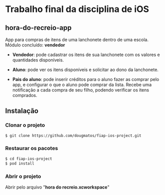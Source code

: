 # Trabalho final da disciplina de iOS
  
  
## hora-do-recreio-app
App para compras de itens de uma lanchonete dentro de uma escola.  
Módulo concluído: **vendedor**
  
* **Vendedor**: pode cadastrar os itens de sua lanchonete com os valores e quantidades disponíveis.  
  
* **Aluno**: pode ver os itens disponíveis e solicitar ao dono da lanchonete.  
  
* **Pais do aluno**: pode inserir créditos para o aluno fazer as comprar pelo app, e configurar o que o aluno pode comprar da lista. Recebe uma notificação a cada compra de seu filho, podendo verificar os itens comprados.  
  
  
## Instalação
  
### Clonar o projeto
```bash
$ git clone https://github.com/dougmatos/fiap-ios-project.git
```
  
### Restaurar os pacotes 
```bash
$ cd fiap-ios-project
$ pod install
```
  
### Abrir o projeto
Abrir pelo arquivo "**hora do recreio.xcworkspace**"
